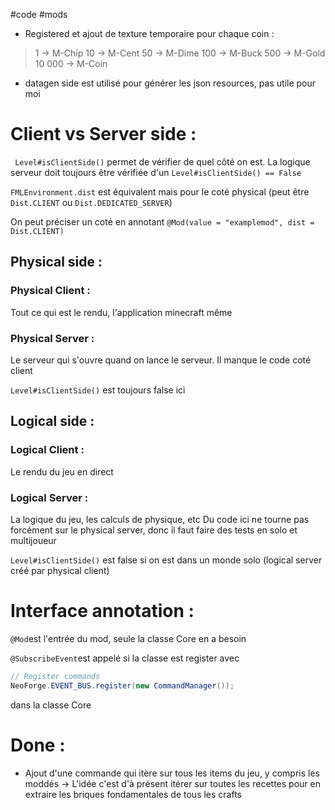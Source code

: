 #code  #mods 
 
- Registered et ajout de texture temporaire pour chaque coin :
 > 1 -> M-Chip
> 10 -> M-Cent
> 50 -> M-Dime
> 100 -> M-Buck
> 500 -> M-Gold
> 10 000 -> M-Coin

- datagen side est utilisé pour générer les json resources, pas utile pour moi

# Client vs Server side :

`` Level#isClientSide()`` permet de vérifier de quel côté on est. La logique serveur doit toujours être vérifiée d'un  `Level#isClientSide() == False`

`FMLEnvironment.dist` est équivalent mais pour le coté physical (peut être `Dist.CLIENT` ou `Dist.DEDICATED_SERVER`)

On peut préciser un coté en annotant 
`@Mod(value = "examplemod", dist = Dist.CLIENT)`


## Physical side :

### Physical Client :
Tout ce qui est le rendu, l'application minecraft même

### Physical Server :
Le serveur qui s'ouvre quand on lance le serveur. Il manque le code coté client

`Level#isClientSide()` est toujours false ici

## Logical side :
### Logical Client :
Le rendu du jeu en direct

### Logical Server :
La logique du jeu, les calculs de physique, etc
Du code ici ne tourne pas forcément sur le physical server, donc il faut faire des tests en solo et multijoueur

`Level#isClientSide()` est false si on est dans un monde solo (logical server créé par physical client)


# Interface annotation :

`@Mod`est l'entrée du mod, seule la classe Core en a besoin 

`@SubscribeEvent`est appelé si la classe est register avec
```java
// Register commands  
NeoForge.EVENT_BUS.register(new CommandManager());
```
dans la classe Core

# Done :

- Ajout d'une commande qui itère sur tous les items du jeu, y compris les moddés
	-> L'idée c'est d'à présent itérer sur toutes les recettes pour en extraire les briques fondamentales de tous les crafts
